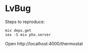 # LvBug

Steps to reproduce:

    mix deps.get
    iex -S mix phx.server

Open http://localhost:4000/thermostat
